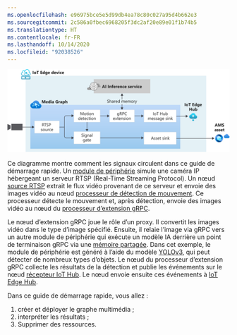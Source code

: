 ```yaml
---
ms.openlocfilehash: e96975bce5e5d99db4ea78c80c027a95d4b662e3
ms.sourcegitcommit: 2c586a0fbec6968205f3dc2af20e89e01f1b74b5
ms.translationtype: HT
ms.contentlocale: fr-FR
ms.lasthandoff: 10/14/2020
ms.locfileid: "92038526"
---
```

![Vue d’ensemble](../../../media/quickstarts/gRPC-extension.svg)

Ce diagramme montre comment les signaux circulent dans ce guide de démarrage rapide. Un [module de périphérie](https://github.com/Azure/live-video-analytics/tree/master/utilities/rtspsim-live555) simule une caméra IP hébergeant un serveur RTSP (Real-Time Streaming Protocol). Un nœud [source RTSP](../../../media-graph-concept.md#rtsp-source) extrait le flux vidéo provenant de ce serveur et envoie des images vidéo au nœud [processeur de détection de mouvement](../../../media-graph-concept.md#motion-detection-processor). Ce processeur détecte le mouvement et, après détection, envoie des images vidéo au nœud du [processeur d’extension gRPC](../../../media-graph-concept.md#grpc-extension-processor).

Le nœud d’extension gRPC joue le rôle d’un proxy. Il convertit les images vidéo dans le type d’image spécifié. Ensuite, il relaie l’image via gRPC vers un autre module de périphérie qui exécute un modèle IA derrière un point de terminaison gRPC via une [mémoire partagée](https://en.wikipedia.org/wiki/Shared_memory). Dans cet exemple, le module de périphérie est généré à l’aide du modèle [YOLOv3](https://github.com/Azure/live-video-analytics/tree/master/utilities/video-analysis/yolov3-onnx), qui peut détecter de nombreux types d’objets. Le nœud du processeur d’extension gRPC collecte les résultats de la détection et publie les événements sur le nœud [récepteur IoT Hub](../../../media-graph-concept.md#iot-hub-message-sink). Le nœud envoie ensuite ces événements à [IoT Edge Hub](../../../../../iot-edge/iot-edge-glossary.md#iot-edge-hub).

Dans ce guide de démarrage rapide, vous allez :

1. créer et déployer le graphe multimédia ;
1. interpréter les résultats ;
1. Supprimer des ressources.